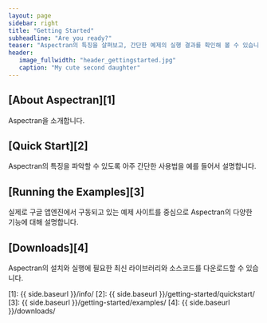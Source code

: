 ```yaml
---
layout: page
sidebar: right
title: "Getting Started"
subheadline: "Are you ready?"
teaser: "Aspectran의 특징을 살펴보고, 간단한 예제의 실행 결과를 확인해 볼 수 있습니다."
header:
   image_fullwidth: "header_gettingstarted.jpg"
   caption: "My cute second daughter"
---
```


## [About Aspectran][1]
Aspectran을 소개합니다.

## [Quick Start][2]
Aspectran의 특징을 파악할 수 있도록 아주 간단한 사용법을 예를 들어서 설명합니다.

## [Running the Examples][3]
실제로 구글 앱엔진에서 구동되고 있는 예제 사이트를 중심으로 Aspectran의 다양한 기능에 대해 설명합니다.

## [Downloads][4]
Aspectran의 설치와 실행에 필요한 최신 라이브러리와 소스코드를 다운로드할 수 있습니다.
<!--Aspectrand은 다운로드 후 바로 개발을 할 수 있는 입문자를 위한 배포판을 제공하고 있습니다.-->

[1]: {{ side.baseurl }}/info/
[2]: {{ side.baseurl }}/getting-started/quickstart/
[3]: {{ side.baseurl }}/getting-started/examples/
[4]: {{ side.baseurl }}/downloads/
